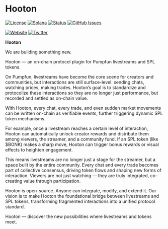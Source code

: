 # Hooton

[![License](https://img.shields.io/badge/License-MIT-blue.svg)](https://opensource.org/licenses/MIT)
[![Solana](https://img.shields.io/badge/Solana-Web3-green.svg)](https://solana.com/)
[![Status](https://img.shields.io/badge/Status-In%20Development-orange.svg)]()
[![GitHub Issues](https://img.shields.io/github/issues/yourusername/ontora-ai.svg)](https://github.com/yourusername/ontora-ai/issues)

[![Website](https://img.shields.io/badge/Website-Hooton-blue?logo=google-chrome)](https://hooton.fun/)
[![Twitter](https://img.shields.io/badge/Twitter-Hooton-blue?logo=twitter)](https://x.com/Hootonfunx)

**Hooton**  

We are building something new.

Hooton — an on-chain protocol plugin for Pumpfun livestreams and SPL tokens.

On Pumpfun, livestreams have become the core scene for creators and communities, but interactions are still surface-level: sending chats, watching prices, making trades. Hooton’s goal is to standardize and protocolize these interactions so they are no longer just performance, but recorded and settled as on-chain value.

With Hooton, every chat, every trade, and even sudden market movements can be written on-chain as verifiable events, further triggering dynamic SPL token mechanisms.

For example, once a livestream reaches a certain level of interaction, Hooton can automatically unlock creator rewards and distribute them among viewers, the streamer, and a community fund. If an SPL token (like $BONK) makes a sharp move, Hooton can trigger bonus rewards or visual effects to heighten engagement.

This means livestreams are no longer just a stage for the streamer, but a space built by the entire community. Every chat and every trade becomes part of collective consensus, driving token flows and shaping new forms of interaction. Viewers are not just watching — they are truly integrated, co-creating value through participation.

Hooton is open-source. Anyone can integrate, modify, and extend it. Our vision is to make Hooton the foundational bridge between livestreams and SPL tokens, transforming fragmented interactions into a unified protocol standard.

Hooton — discover the new possibilities where livestreams and tokens meet.
